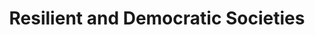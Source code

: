 ---
layout: default
img: DSCN0150.JPG
category: Services
title: Resilient and Democratic Societies<br>
description: |
  <p class="lead">Democracy International works to support democracies in transition by empowering political stakeholders and building responsive institutions.</p>

---